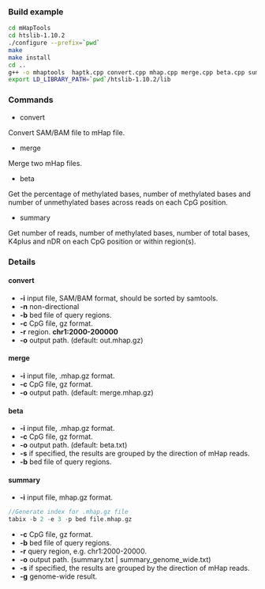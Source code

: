 ### Build example

```bash
cd mHapTools
cd htslib-1.10.2
./configure --prefix=`pwd`
make
make install
cd ..
g++ -o mhaptools  haptk.cpp convert.cpp mhap.cpp merge.cpp beta.cpp summary.cpp utils.cpp -I ./htslib-1.10.2/htslib -I ./include  -L ./htslib-1.10.2/ -lhts -std=c++11
export LD_LIBRARY_PATH=`pwd`/htslib-1.10.2/lib
```

### Commands

* convert 

Convert SAM/BAM file to mHap file.

* merge

Merge two mHap files.

* beta

Get the percentage of methylated bases, number of methylated bases and number of unmethylated bases across reads on each CpG position.

* summary

Get number of reads, number of methylated bases, number of total bases, K4plus and nDR on each CpG position or within region(s).

### Details

#### convert

- **-i** input file, SAM/BAM format, should be sorted by samtools.
- **-n** non-directional
- **-b** bed file of query regions.
- **-c** CpG file, gz format.
- **-r** region. **chr1:2000-200000**
- **-o** output path. (default: out.mhap.gz)

#### merge

* **-i** input file, .mhap.gz format.
* **-c** CpG file, gz format.
* **-o** output path. (default: merge.mhap.gz)

#### beta

* **-i** input file, .mhap.gz format.
* **-c** CpG file, gz format.
* **-o** output path. (default: beta.txt)
* **-s** if specified, the results are grouped by the direction of mHap reads.
* **-b** bed file of query regions.

#### summary

* **-i** input file, mhap.gz format.

```c++
//Generate index for .mhap.gz file
tabix -b 2 -e 3 -p bed file.mhap.gz
```

* **-c** CpG file, gz format.
* **-b** bed file of query regions.
* **-r** query region, e.g. chr1:2000-20000.
* **-o** output path. (summary.txt | summary_genome_wide.txt)
* **-s** if specified, the results are grouped by the direction of mHap reads.
* **-g** genome-wide result.
